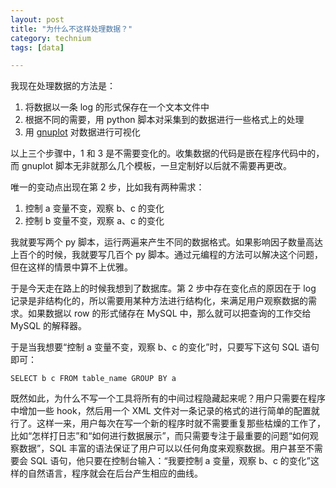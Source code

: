 ```yaml
---
layout: post
title: "为什么不这样处理数据？"
category: technium
tags: [data]

---
```



我现在处理数据的方法是：


1. 将数据以一条 log 的形式保存在一个文本文件中
2. 根据不同的需要，用 python 脚本对采集到的数据进行一些格式上的处理
3. 用 [gnuplot](http://gnuplot.sourceforge.net/demo/histograms.html) 对数据进行可视化


以上三个步骤中，1 和 3 是不需要变化的。收集数据的代码是嵌在程序代码中的，而 gnuplot 脚本无非就那么几个模板，一旦定制好以后就不需要再更改。


唯一的变动点出现在第 2 步，比如我有两种需求：


1. 控制 a 变量不变，观察 b、c 的变化
2. 控制 b 变量不变，观察 a、c 的变化


我就要写两个 py 脚本，运行两遍来产生不同的数据格式。如果影响因子数量高达上百个的时候，我就要写几百个 py 脚本。通过元编程的方法可以解决这个问题，但在这样的情景中算不上优雅。


于是今天走在路上的时候我想到了数据库。第 2 步中存在变化点的原因在于 log 记录是非结构化的，所以需要用某种方法进行结构化，来满足用户观察数据的需求。如果数据以 row 的形式储存在 MySQL 中，那么就可以把查询的工作交给 MySQL 的解释器。


于是当我想要“控制 a 变量不变，观察 b、c 的变化”时，只要写下这句 SQL 语句即可：


    SELECT b c FROM table_name GROUP BY a 


既然如此，为什么不写一个工具将所有的中间过程隐藏起来呢？用户只需要在程序中增加一些 hook，然后用一个 XML 文件对一条记录的格式的进行简单的配置就行了。这样一来，用户每次在写一个新的程序时就不需要重复那些枯燥的工作了，比如“怎样打日志”和“如何进行数据展示”，而只需要专注于最重要的问题“如何观察数据”，SQL 丰富的语法保证了用户可以以任何角度来观察数据。用户甚至不需要会 SQL 语句，他只要在控制台输入：“我要控制 a 变量，观察 b、c 的变化”这样的自然语言，程序就会在后台产生相应的曲线。

